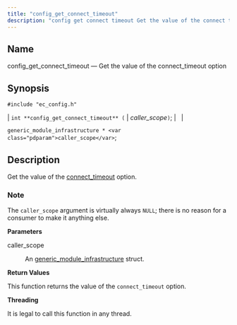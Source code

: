```yaml
---
title: "config_get_connect_timeout"
description: "config get connect timeout Get the value of the connect timeout option int config get connect timeout caller scope generic module infrastructure caller scope Get the value of the connect timeout option The caller scope argument is virtually always NULL there is no reason for a consumer to make it..."
---
```


<a name="apis.config_get_connect_timeout"></a> 
## Name

config_get_connect_timeout — Get the value of the connect_timeout option

## Synopsis

`#include "ec_config.h"`

| `int **config_get_connect_timeout** (` | <var class="pdparam">caller_scope</var>`)`; |   |

`generic_module_infrastructure * <var class="pdparam">caller_scope</var>`;<a name="idp48873024"></a> 
## Description

Get the value of the [connect_timeout](/momentum/3/3-reference/3-reference-conf-ref-connect-timeout) option.

### Note

The `caller_scope` argument is virtually always `NULL`; there is no reason for a consumer to make it anything else.

**<a name="idp48876880"></a> Parameters**

<dl class="variablelist">

<dt>caller_scope</dt>

<dd>

An [generic_module_infrastructure](/momentum/3/3-api/structs-generic-module-infrastructure) struct.

</dd>

</dl>

**<a name="idp48880368"></a> Return Values**

This function returns the value of the `connect_timeout` option.

**<a name="idp48881744"></a> Threading**

It is legal to call this function in any thread.